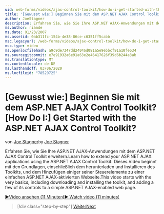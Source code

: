 ```yaml
---
uid: web-forms/videos/ajax-control-toolkit/how-do-i-get-started-with-the-aspnet-ajax-control-toolkit
title: '[Gewusst wie:] Beginnen Sie mit dem ASP.NET AJAX Control Toolkit? | Microsoft-Dokumentation'
author: JoeStagner
description: Erfahren Sie, wie Sie Ihre ASP.NET AJAX-Anwendungen mit dem ASP.NET AJAX Control Toolkit erweitern. Dieses Video beginnt mit den Grundlagen, einschließlich des Downloads und...
ms.author: riande
ms.date: 01/23/2007
ms.assetid: 0ab311fc-154b-4e38-86ce-c6351ff5cabb
msc.legacyurl: /web-forms/videos/ajax-control-toolkit/how-do-i-get-started-with-the-aspnet-ajax-control-toolkit
msc.type: video
ms.openlocfilehash: a9c9de7347dd24046d081a5e9ebbcf91a10fe634
ms.sourcegitcommit: e7e91932a6e91a63e2e46417626f39d6b244a3ab
ms.translationtype: MT
ms.contentlocale: de-DE
ms.lasthandoff: 03/06/2020
ms.locfileid: "78520725"
---
```

# <a name="how-do-i-get-started-with-the-aspnet-ajax-control-toolkit"></a><span data-ttu-id="02515-105">[Gewusst wie:] Beginnen Sie mit dem ASP.NET AJAX Control Toolkit?</span><span class="sxs-lookup"><span data-stu-id="02515-105">[How Do I:] Get Started with the ASP.NET AJAX Control Toolkit?</span></span>

<span data-ttu-id="02515-106">von [Joe Stagner](https://github.com/JoeStagner)</span><span class="sxs-lookup"><span data-stu-id="02515-106">by [Joe Stagner](https://github.com/JoeStagner)</span></span>

<span data-ttu-id="02515-107">Erfahren Sie, wie Sie Ihre ASP.NET AJAX-Anwendungen mit dem ASP.NET AJAX Control Toolkit erweitern.</span><span class="sxs-lookup"><span data-stu-id="02515-107">Learn how to extend your ASP.NET AJAX applications using the ASP.NET AJAX Control Toolkit.</span></span> <span data-ttu-id="02515-108">Dieses Video beginnt mit den Grundlagen, einschließlich dem herunterladen und Installieren des Toolkits, und dem Hinzufügen einiger seiner Steuerelemente zu einer einfachen ASP.NET AJAX-aktivierten Webseite.</span><span class="sxs-lookup"><span data-stu-id="02515-108">This video starts with the very basics, including downloading and installing the toolkit, and adding a few of its controls to a simple ASP.NET AJAX-enabled web page.</span></span>

[<span data-ttu-id="02515-109">&#9654;Video ansehen (11 Minuten)</span><span class="sxs-lookup"><span data-stu-id="02515-109">&#9654; Watch video (11 minutes)</span></span>](https://channel9.msdn.com/Blogs/ASP-NET-Site-Videos/how-do-i-get-started-with-the-aspnet-ajax-control-toolkit)

> [!div class="step-by-step"]
> [<span data-ttu-id="02515-110">Weiter</span><span class="sxs-lookup"><span data-stu-id="02515-110">Next</span></span>](how-do-i-use-the-aspnet-ajax-cascadingdropdown-control-extender.md)

